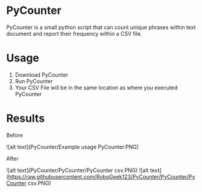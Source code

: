 # PyCounter
PyCounter is a small python script that can count unique phrases within text document and report their frequency within a CSV file.

# Usage

1. Download PyCounter
2. Run PyCounter
3. Your CSV File will be in the same location as where you executed PyCounter

# Results

Before

![alt text](PyCounter/Example usage PyCounter.PNG)

After

![alt text](PyCounter/PyCounter/PyCounter csv.PNG)
![alt text](https://raw.githubusercontent.com/RoboGeek123/PyCounter/PyCounter/PyCounter csv.PNG)
